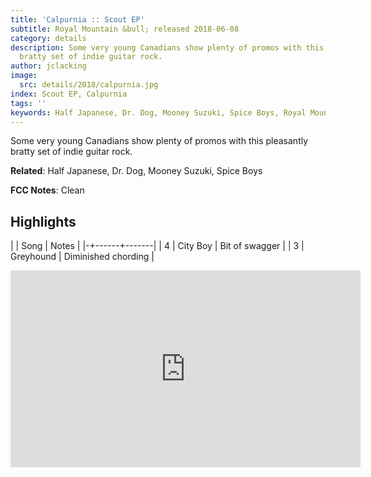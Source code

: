 ```yaml
---
title: 'Calpurnia :: Scout EP'
subtitle: Royal Mountain &bull; released 2018-06-08
category: details
description: Some very young Canadians show plenty of promos with this pleasantly
  bratty set of indie guitar rock.
author: jclacking
image:
  src: details/2018/calpurnia.jpg
index: Scout EP, Calpurnia
tags: ''
keywords: Half Japanese, Dr. Dog, Mooney Suzuki, Spice Boys, Royal Mountain
---
```

Some very young Canadians show plenty of promos with this pleasantly bratty set of indie guitar rock.<!--more-->

**Related**: Half Japanese, Dr. Dog, Mooney Suzuki, Spice Boys

**FCC Notes**: Clean

## Highlights

| | Song | Notes |
|-+------+-------|
| 4 | City Boy | Bit of swagger |
| 3 | Greyhound | Diminished chording |

<div class="tlo-detail-video"><iframe width="560" height="315" src="https://www.youtube.com/embed/WfEKMgScz4s" frameborder="0" allow="autoplay; encrypted-media" allowfullscreen></iframe></div>

